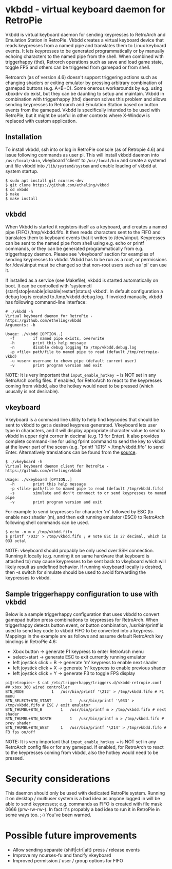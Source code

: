 # vkbdd - virtual keyboard daemon for RetroPie

Vkbdd is virtual keyboard daemon for sending keypresses to RetroArch and Emulation Station in RetroPie. Vkbdd creates a virtual keyboard device that reads keypresses from a named pipe and translates them to Linux keyboard events. It lets keypresses to be generated programmatically or by manually echoing characters to the named pipe from the shell. When combined with triggerhappy (thd), Retrorch operations such as save and load game state, toggle FPS and others can be triggered from gamepad or from shell.

Retroarch (as of version 4.6) doesn't support triggering actions such as changing shaders or exiting emulator by pressing arbitrary combination of gamepad buttons (e.g. A+B+C). Some onerous workarounds by e.g. using xboxdrv do exist, but they can be daunting to setup and maintain. Vkbdd in combination with triggerhappy (thd) daemon solves this problem and allows sending keypresses to Retroarch and Emulation Station based on button events from the gamepad. Vkbdd is specifically intended to be used with RetroPie, but it might be useful in other contexts where X-Window is replaced with custom application.

<!-- https://retropie.org.uk/forum/topic/9277/creating-save-states-with-a-single-button-press -->
<!-- https://github.com/nbedos/termtosvg -->

## Installation

To install vkbdd, ssh into or log in RetroPie console (as of Retropie 4.6) and issue following commands as user pi. This will install vkbdd daemon into `/usr/local/sbin`, vkeyboard 'client' to `/usr/local/bin` and create a systemd unit file vkbdd into `/lib/systemd/system` and enable loading of vkbdd at system startup.

```
$ sudo apt install git ncurses-dev
$ git clone https://github.com/etheling/vkbdd
$ cd vkbdd 
$ make
$ make install
```

## vkbdd

When Vkbdd is started it registers itself as a keyboard, and creates a named pipe (FIFO) /tmp/vkbdd.fifo. It then reads characters sent to the FIFO and translates them to keyboard events that it writes to /dev/uinput. Keypresses can be sent to the named pipe from shell using e.g. echo or printf commands, or they can be generated programmatically from e.g. triggerhappy daemon. Please see 'vkeyboard' section for examples of sending keypresses to vkbdd. Vkbdd has to be run as a root, or permissions for /dev/uinput must be changed so that non-root users such as 'pi' can use it.

If installed as a service (see Makefile), vkbdd is started automatically on boot. It can be controlled with 'systemctl {start|stop|enable|disable|restart|status} vkbdd'. In default configuration a debug log is created to /tmp/vkbdd.debug.log. If invoked manually, vkbdd has following command-line interface:

```
# ./vkbdd -h
Virtual keyboard daemon for RetroPie - https://github.com/etheling/vkbdd
Arguments: -h 

Usage: ./vkbdd [OPTION..]
  -f        if named pipe exists, overwrite
  -h        print this help message
  -n        disable debug logging to /tmp/vkbdd.debug.log
  -p <file> path/file to named pipe to read (default /tmp/retropie-vkbd)
  -u <user> username to chown pipe (default current user)
  -v        print program version and exit
```

NOTE: It is very important that `input_enable_hotkey =` is NOT set in any RetroArch config files. If enabled, for RetroArch to react to the keypresses coming from vkbdd, also the hotkey would need to be pressed (which ususally is not desirable). 

## vkeyboard

Vkeyboard is a command line utility to help find keycodes that should be sent to vkbdd to get a desired keypress generated. Vkeyboard lets user type in characters, and it will display appropriate character value to send to vkbdd in upper right corner in decimal (e.g. 13 for Enter). It also provides complete command-line for using fprint command to send the key to vkbdd at the lower part of the sceen (e.g. "printf '\015' > /tmp/vkbdd.fifo" to send Enter. Alternatively translations can be found from the [source](https://github.com/midael/retropie-vkbd/blob/master/src/vkbdd.c#L78).

```
$ ./vkeyboard -h
Virtual keyboard daemon client for RetroPie - https://github.com/etheling/vkbdd

Usage: ./vkeyboard [OPTION..]
  -h        print this help message
  -p <file> path/file to named pipe to read (default /tmp/vkbdd.fifo)
  -s        simulate and don't connnect to or send keypresses to named pipe
  -v        print program version and exit
```

For example to send keypresses for character 'm' followed by ESC (to enable next shader (m), and then exit running emulator (ESC)) to RetroArch following shell commands can be used.

```
$ echo -n m > /tmp/vkbdd.fifo
$ printf '/033' > /tmp/vkbdd.fifo ; # note ESC is 27 decimal, which is 033 octal
```

NOTE: vkeyboard should propably be only used over SSH connection. Running it locally (e.g. running it on same hardware that keyboard is attached to) may cause keypresses to be sent back to vkeyboard which will likely result as undefined behavior. If running vkeyboard locally is desired, then -s switch for simulate should be used to avoid forwarding the keypresses to vkbdd.

## Sample triggerhappy configuration to use with vkbdd

Below is a sample triggerhappy configuration that uses vkbdd to convert gamepad button press combinations to keypresses for RetroArch. When triggerhappy detects button event, or button combination, /usr/bin/printf is used to send key code to vkbdd FIFO to be converted into a keypress. Mappings in the example are as follows and assume default RetroArch key bindings in RetroPie 4.6:

- Xbox button -> generate F1 keypress to enter RetroArch menu
- select+start -> generate ESC to exit currently running emulator
- left joystick click + B -> generate 'm' keypress to enable next shader
- left joystick click + X -> generate 'n' keypress to enable previous shader
- left joystick click + Y -> generate F3 to toggle FPS display

```
pi@retropie:~ $ cat /etc/triggerhappy/triggers.d/vkbdd-retropie.conf
## xbox 360 wired controller
BTN_MODE			1	/usr/bin/printf '\212' > /tmp/vkbdd.fifo # F1 menu
BTN_SELECT+BTN_START		1	/usr/bin/printf '\033' > /tmp/vkbdd.fifo # ESC / exit emulator
BTN_THUMBL+BTN_B		1	/usr/bin/printf m > /tmp/vkbdd.fifo # next shader
BTN_THUMBL+BTN_NORTH		1	/usr/bin/printf n > /tmp/vkbdd.fifo # prev shader
BTN_THUMBL+BTN_WEST		1	/usr/bin/printf '\214' > /tmp/vkbdd.fifo # F3 fps on/off
```
NOTE: It is very important that `input_enable_hotkey =` is NOT set in any RetroArch config file or for any gamepad. If enabled, for RetroArch to react to the keypresses coming from vkbdd, also the hotkey would need to be pressed.

# Security considerations

This daemon should only be used with dedicated RetroPie system. Running it on desktop / multiuser system is a bad idea as anyone logged in will be able to send keypresses; e.g. commands as FIFO is created with file mask 0666 (prw-rw-rw-). In fact it's propably a bad idea to run it in RetroPie in some ways too. ;-) You've been warned. 

# Possible future improvements

- Allow sending separate {shift|ctrl|alt} press / release events
- Improve my ncurses-fu and fancify vkeyboard
- Improved permission / user / group options for FIFO
